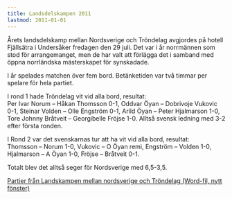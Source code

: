 ```yaml
---
title: Landsdelskampen 2011 
lastmod: 2011-01-01
---
```


Årets landsdelskamp mellan Nordsverige och Tröndelag avgjordes på hotell Fjällsätra i Undersåker fredagen den 29 juli. Det var i år norrmännen som stod för arrangemanget, men de har valt att förlägga det i samband med öppna norrländska mästerskapet för synskadade.

I år spelades matchen över fem bord. Betänketiden var två timmar per spelare för hela partiet.

I rond 1 hade Tröndelag vit vid alla bord, resultat:  
Per Ivar Norum – Håkan Thomsson 0-1, Oddvar Öyan – Dobrivoje Vukovic 0-1, Steinar Volden – Olle Engström 0-1, Arild Öyan – Peter Hjalmarson 1-0, Tore Johnny Bråtveit – Georgibelle Fröjse 1-0. Alltså svensk ledning med 3-2 efter första ronden.

I Rond 2 var det svenskarnas tur att ha vit vid alla bord, resultat:  
Thomsson – Norum 1-0, Vukovic – O Öyan remi, Engström – Volden 1-0, Hjalmarson – A Öyan 1-0, Fröjse – Bråtveit 0-1.

Totalt blev det alltså seger för Nordsverige med 6,5-3,5.

[Partier från Landskampen mellan nordsverige och Tröndelag (Word-fil, nytt fönster)](/file/partier_2011/landsdelskampen_2011_partier.doc)
